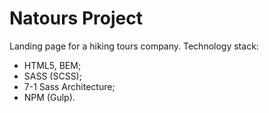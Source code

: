 # Natours Project

Landing page for a hiking tours company.
Technology stack:
- HTML5, BEM;
- SASS (SCSS);
- 7-1 Sass Architecture;
- NPM (Gulp).